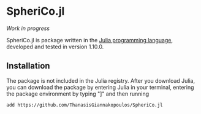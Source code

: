 # SpheriCo.jl

*Work in progress*

SpheriCo.jl is package written in the [Julia programming
language](https://julialang.org/), developed and tested in version
1.10.0.

## Installation

The package is not included in the Julia registry. After you download
Julia, you can download the package by entering Julia in your
terminal, entering the package environment by typing "]" and then
running

```
add https://github.com/ThanasisGiannakopoulos/SpheriCo.jl
```
